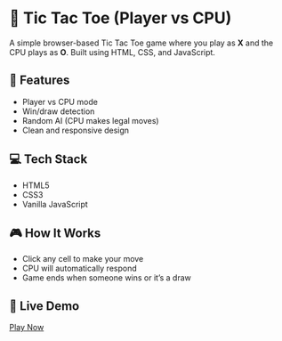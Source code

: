 # 🧠 Tic Tac Toe (Player vs CPU)

A simple browser-based Tic Tac Toe game where you play as **X** and the CPU plays as **O**. Built using HTML, CSS, and JavaScript.

## 🚀 Features
- Player vs CPU mode
- Win/draw detection
- Random AI (CPU makes legal moves)
- Clean and responsive design

## 💻 Tech Stack
- HTML5
- CSS3
- Vanilla JavaScript

## 🎮 How It Works
- Click any cell to make your move
- CPU will automatically respond
- Game ends when someone wins or it’s a draw

## 🔗 Live Demo
[Play Now](https://AdithyaDarga.github.io/tic-tac-toe-ai/)